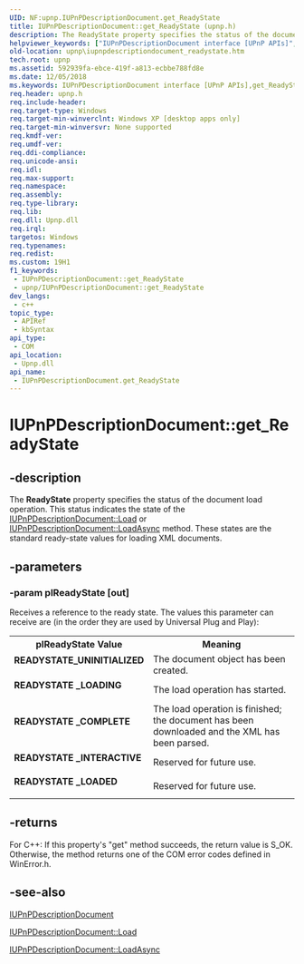 ```yaml
---
UID: NF:upnp.IUPnPDescriptionDocument.get_ReadyState
title: IUPnPDescriptionDocument::get_ReadyState (upnp.h)
description: The ReadyState property specifies the status of the document load operation.
helpviewer_keywords: ["IUPnPDescriptionDocument interface [UPnP APIs]","get_ReadyState method","IUPnPDescriptionDocument.get_ReadyState","IUPnPDescriptionDocument::get_ReadyState","READYSTATE _COMPLETE","READYSTATE _INTERACTIVE","READYSTATE _LOADED","READYSTATE _LOADING","READYSTATE_UNINITIALIZED","_upnp_iupnpdescriptiondocument_readystate","get_ReadyState","get_ReadyState method [UPnP APIs]","get_ReadyState method [UPnP APIs]","IUPnPDescriptionDocument interface","upnp.iupnpdescriptiondocument_readystate","upnp/IUPnPDescriptionDocument::get_ReadyState"]
old-location: upnp\iupnpdescriptiondocument_readystate.htm
tech.root: upnp
ms.assetid: 592939fa-ebce-419f-a813-ecbbe788fd8e
ms.date: 12/05/2018
ms.keywords: IUPnPDescriptionDocument interface [UPnP APIs],get_ReadyState method, IUPnPDescriptionDocument.get_ReadyState, IUPnPDescriptionDocument::get_ReadyState, READYSTATE _COMPLETE, READYSTATE _INTERACTIVE, READYSTATE _LOADED, READYSTATE _LOADING, READYSTATE_UNINITIALIZED, _upnp_iupnpdescriptiondocument_readystate, get_ReadyState, get_ReadyState method [UPnP APIs], get_ReadyState method [UPnP APIs],IUPnPDescriptionDocument interface, upnp.iupnpdescriptiondocument_readystate, upnp/IUPnPDescriptionDocument::get_ReadyState
req.header: upnp.h
req.include-header: 
req.target-type: Windows
req.target-min-winverclnt: Windows XP [desktop apps only]
req.target-min-winversvr: None supported
req.kmdf-ver: 
req.umdf-ver: 
req.ddi-compliance: 
req.unicode-ansi: 
req.idl: 
req.max-support: 
req.namespace: 
req.assembly: 
req.type-library: 
req.lib: 
req.dll: Upnp.dll
req.irql: 
targetos: Windows
req.typenames: 
req.redist: 
ms.custom: 19H1
f1_keywords:
 - IUPnPDescriptionDocument::get_ReadyState
 - upnp/IUPnPDescriptionDocument::get_ReadyState
dev_langs:
 - c++
topic_type:
 - APIRef
 - kbSyntax
api_type:
 - COM
api_location:
 - Upnp.dll
api_name:
 - IUPnPDescriptionDocument.get_ReadyState
---
```


# IUPnPDescriptionDocument::get_ReadyState


## -description

The 
<b>ReadyState</b> property specifies the status of the document load operation. This status indicates the state of the <a href="/windows/desktop/api/upnp/nf-upnp-iupnpdescriptiondocument-load">IUPnPDescriptionDocument::Load</a> or <a href="/windows/desktop/api/upnp/nf-upnp-iupnpdescriptiondocument-loadasync">IUPnPDescriptionDocument::LoadAsync</a> method. These states are the standard ready-state values for loading XML documents.

## -parameters

### -param plReadyState [out]

Receives a reference to the ready state. The values this parameter can receive are (in the order they are used by Universal Plug and Play): 



<table>
<tr>
<th>plReadyState Value</th>
<th>Meaning</th>
</tr>
<tr>
<td width="40%"><a id="READYSTATE_UNINITIALIZED"></a><a id="readystate_uninitialized"></a><dl>
<dt><b>READYSTATE_UNINITIALIZED</b></dt>
</dl>
</td>
<td width="60%">
The document object has been created.

</td>
</tr>
<tr>
<td width="40%"><a id="READYSTATE__LOADING"></a><a id="readystate__loading"></a><dl>
<dt><b>READYSTATE _LOADING</b></dt>
</dl>
</td>
<td width="60%">
The load operation has started.

</td>
</tr>
<tr>
<td width="40%"><a id="READYSTATE__COMPLETE"></a><a id="readystate__complete"></a><dl>
<dt><b>READYSTATE _COMPLETE</b></dt>
</dl>
</td>
<td width="60%">
The load operation is finished; the document has been downloaded and the XML has been parsed.

</td>
</tr>
<tr>
<td width="40%"><a id="READYSTATE__INTERACTIVE"></a><a id="readystate__interactive"></a><dl>
<dt><b>READYSTATE _INTERACTIVE</b></dt>
</dl>
</td>
<td width="60%">
Reserved for future use.

</td>
</tr>
<tr>
<td width="40%"><a id="READYSTATE__LOADED"></a><a id="readystate__loaded"></a><dl>
<dt><b>READYSTATE _LOADED</b></dt>
</dl>
</td>
<td width="60%">
Reserved for future use.

</td>
</tr>
</table>

## -returns

For C++: If this property's "get" method succeeds, the return value is S_OK. Otherwise, the method returns one of the COM error codes defined in WinError.h.

## -see-also

<a href="/windows/desktop/api/upnp/nn-upnp-iupnpdescriptiondocument">IUPnPDescriptionDocument</a>



<a href="/windows/desktop/api/upnp/nf-upnp-iupnpdescriptiondocument-load">IUPnPDescriptionDocument::Load</a>



<a href="/windows/desktop/api/upnp/nf-upnp-iupnpdescriptiondocument-loadasync">IUPnPDescriptionDocument::LoadAsync</a>